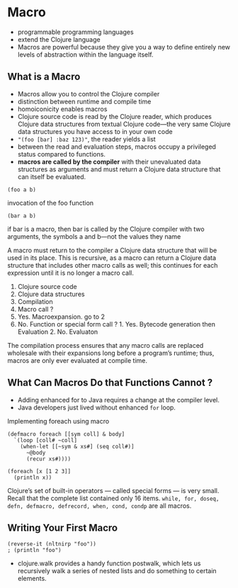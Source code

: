 # Macro

* programmable programming languages
* extend the Clojure language
* Macros are powerful because they give you a way to define entirely new levels of abstraction within the language itself.

## What is a Macro

* Macros allow you to control the Clojure compiler
* distinction between runtime and compile time
* homoiconicity enables macros
* Clojure source code is read by the Clojure reader, which produces Clojure data structures from textual Clojure code—the very same Clojure data structures you have access to in your own code
* `"(foo [bar] :baz 123)"`, the reader yields a list
* between the read and evaluation steps, macros occupy a privileged status compared to functions.
* __macros are called by the compiler__ with their unevaluated data structures as arguments and must return a Clojure data structure that can itself be evaluated.


```
(foo a b)
```
invocation of the foo function

```
(bar a b)
```
if bar is a macro, then bar is called by the Clojure compiler with two arguments, the symbols a and b—not the values they name

A macro must return to the compiler a Clojure data structure 
that will be used in its place. This is recursive, 
as a macro can return a Clojure data structure that includes 
other macro calls as well; this continues for each expression 
until it is no longer a macro call.

1. Clojure source code
2. Clojure data structures
3. Compilation
4. Macro call ?
  1. Yes. Macroexpansion. go to 2
  2. No. Function or special form call ? 
    1. Yes.  Bytecode generation then Evaluation
	2. No. Evaluaton
	
The compilation process ensures that any macro calls are replaced wholesale 
with their expansions long before a program’s runtime; thus, macros are 
only ever evaluated at compile time.

## What Can Macros Do that Functions Cannot ?

* Adding enhanced for to Java requires a change at the compiler level.
* Java developers just lived without enhanced `for` loop.

Implementing foreach using macro
```
(defmacro foreach [[sym coll] & body]
  `(loop [coll# ~coll]
    (when-let [[~sym & xs#] (seq coll#)]
	  ~@body
	  (recur xs#))))
	  
(foreach [x [1 2 3]]
  (println x))
```

Clojure’s set of built-in operators — called special forms — is very small. 
Recall that the complete list contained only 16 items.
`while, for, doseq, defn, defmacro, defrecord, when, cond, condp` are all macros.

## Writing Your First Macro

```
(reverse-it (nltnirp "foo"))
; (println "foo")
```

* clojure.walk provides a handy function postwalk, which lets us recursively 
walk a series of nested lists and do something to certain elements.

